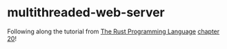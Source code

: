 # multithreaded-web-server
Following along the tutorial from [The Rust Programming Language](https://doc.rust-lang.org/book/) [chapter 20](https://doc.rust-lang.org/book/ch20-00-final-project-a-web-server.html)! 
